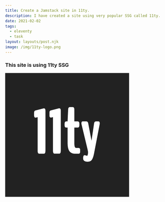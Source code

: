 ```yaml
---
title: Create a Jamstack site in 11ty.
description: I have created a site using very popular SSG called 11ty.
date: 2021-02-02
tags:
  - eleventy
  - task
layout: layouts/post.njk
image: /img/11ty-logo.png
---
```

<h3>This site is using 11ty SSG</h3>
<a href="/">
  <img src="/img/11ty-logo.png" class="img-thumbnail" alt="11ty.dev">
</a>
